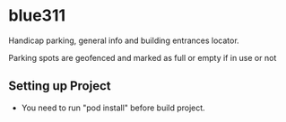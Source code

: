 # blue311

Handicap parking, general info  and building entrances locator.

Parking spots are geofenced and marked as full or empty if in use or not

## Setting up Project

- You need to run "pod install" before build project.

